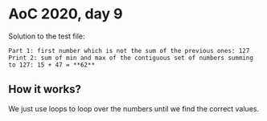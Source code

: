 # AoC 2020, day 9

Solution to the test file:

```
Part 1: first number which is not the sum of the previous ones: 127
Print 2: sum of min and max of the contiguous set of numbers summing to 127: 15 + 47 = **62**
```


## How it works?

We just use loops to loop over the numbers until we find the correct values.